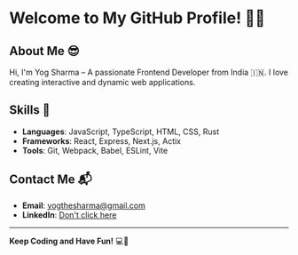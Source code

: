 # Welcome to My GitHub Profile! 🎉✨

## About Me 😎
Hi, I'm Yog Sharma – A passionate Frontend Developer from India 🇮🇳. I love creating interactive and dynamic web applications.

## Skills 🚀
- **Languages**: JavaScript, TypeScript, HTML, CSS, Rust
- **Frameworks**: React, Express, Next.js, Actix
- **Tools**: Git, Webpack, Babel, ESLint, Vite

## Contact Me 📬
- **Email**: yogthesharma@gmail.com
- **LinkedIn**: [Don't click here](https://linkedin.com/in/yogthesharma)

---

**Keep Coding and Have Fun!** 💻🎉
